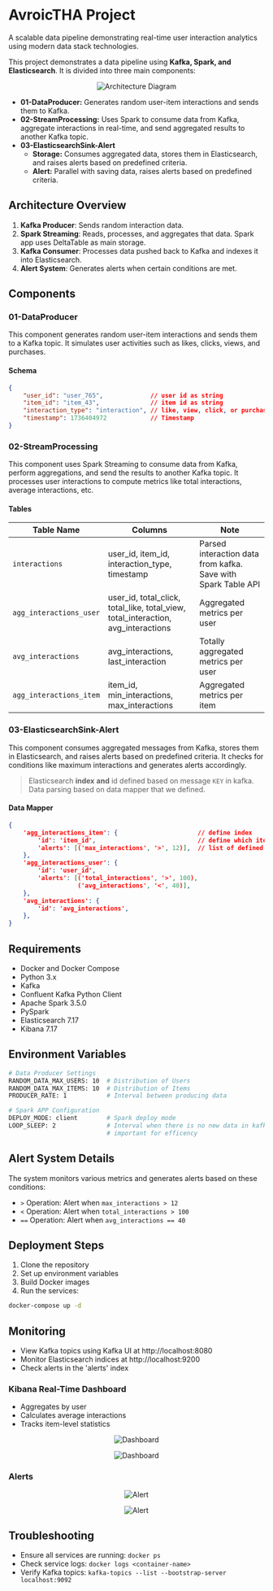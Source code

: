 # AvroicTHA Project

A scalable data pipeline demonstrating real-time user interaction analytics using modern data stack technologies.

This project demonstrates a data pipeline using **Kafka, Spark, and Elasticsearch**. It is divided into three main components:

<p align="center">
    <img src="img/architecture.png" alt="Architecture Diagram">
</p>

- **01-DataProducer:** Generates random user-item interactions and sends them to Kafka.
- **02-StreamProcessing:** Uses Spark to consume data from Kafka, aggregate interactions in real-time, and send aggregated results to another Kafka topic.
- **03-ElasticsearchSink-Alert**
  - **Storage:** Consumes aggregated data, stores them in Elasticsearch, and raises alerts based on predefined criteria.
  - **Alert:** Parallel with saving data, raises alerts based on predefined criteria.

## Architecture Overview
1. **Kafka Producer**: Sends random interaction data.
2. **Spark Streaming**: Reads, processes, and aggregates that data. Spark app uses DeltaTable as main storage.
3. **Kafka Consumer**: Processes data pushed back to Kafka and indexes it into Elasticsearch.
4. **Alert System**: Generates alerts when certain conditions are met.

## Components

### 01-DataProducer
This component generates random user-item interactions and sends them to a Kafka topic. It simulates user activities such as likes, clicks, views, and purchases.

#### Schema
```json
{
    "user_id": "user_765",             // user id as string
    "item_id": "item_43",              // item id as string
    "interaction_type": "interaction", // like, view, click, or purchase
    "timestamp": 1736404972            // Timestamp
}
```

### 02-StreamProcessing
This component uses Spark Streaming to consume data from Kafka, perform aggregations, and send the results to another Kafka topic. It processes user interactions to compute metrics like total interactions, average interactions, etc.

#### Tables

| Table Name            | Columns                                       | Note                                                          |
|-----------------------|-----------------------------------------------|---------------------------------------------------------------|
| `interactions`          | user_id, item_id, interaction_type, timestamp | Parsed interaction data from kafka. Save with Spark Table API |
| `agg_interactions_user` | user_id, total_click, total_like, total_view, total_interaction, avg_interactions | Aggregated metrics per user |
| `avg_interactions`      | avg_interactions, last_interaction            | Totally aggregated metrics per user                             |
| `agg_interactions_item` | item_id, min_interactions, max_interactions   | Aggregated metrics per item                                     |

### 03-ElasticsearchSink-Alert
This component consumes aggregated messages from Kafka, stores them in Elasticsearch, and raises alerts based on predefined criteria. It checks for conditions like maximum interactions and generates alerts accordingly.

> Elasticsearch **index** **and** id defined based on message `KEY` in kafka. Data parsing based on data mapper that we defined.

#### Data Mapper
```json
{
    'agg_interactions_item': {                      // define index
        'id': 'item_id',                            // define which item is ID
        'alerts': [('max_interactions', '>', 12)],  // list of defined alert
    },
    'agg_interactions_user': {
        'id': 'user_id',
        'alerts': [('total_interactions', '>', 100),
                   ('avg_interactions', '<', 40)],
    },
    'avg_interactions': {
        'id': 'avg_interactions',
    },
}
```


## Requirements
- Docker and Docker Compose
- Python 3.x
- Kafka
- Confluent Kafka Python Client
- Apache Spark 3.5.0
- PySpark
- Elasticsearch 7.17
- Kibana 7.17

## Environment Variables
```bash
# Data Producer Settings
RANDOM_DATA_MAX_USERS: 10  # Distribution of Users
RANDOM_DATA_MAX_ITEMS: 10  # Distribution of Items
PRODUCER_RATE: 1           # Interval between producing data

# Spark APP Configuration
DEPLOY_MODE: client        # Spark deploy mode
LOOP_SLEEP: 2              # Interval when there is no new data in kafka,
                           # important for efficency
```

## Alert System Details
The system monitors various metrics and generates alerts based on these conditions:
- `>` Operation: Alert when `max_interactions > 12`
- `<` Operation: Alert when `total_interactions > 100`
- `==` Operation: Alert when `avg_interactions == 40`

## Deployment Steps
1. Clone the repository
2. Set up environment variables
3. Build Docker images
4. Run the services:
```bash
docker-compose up -d
```

## Monitoring
- View Kafka topics using Kafka UI at http://localhost:8080
- Monitor Elasticsearch indices at http://localhost:9200
- Check alerts in the 'alerts' index

### Kibana Real-Time Dashboard

- Aggregates by user
- Calculates average interactions
- Tracks item-level statistics

<p align="center">
    <img src="img/kibana.png" alt="Dashboard">
</p>

<p align="center">
    <img src="img/index.png" alt="Dashboard">
</p>


### Alerts

<p align="center">
    <img src="img/alert.png" alt="Alert">
</p>
<p align="center">
    <img src="img/alert-2.png" alt="Alert">
</p>


## Troubleshooting
- Ensure all services are running: `docker ps`
- Check service logs: `docker logs <container-name>`
- Verify Kafka topics: `kafka-topics --list --bootstrap-server localhost:9092`
